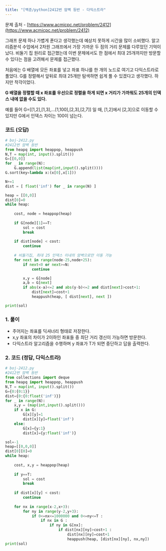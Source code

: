 ```yaml
---
title: "[백준/python]2412번 암벽 등반 - 다익스트라"
---
```


문제 출처 - [https://www.acmicpc.net/problem/2412](https://www.acmicpc.net/problem/2412)

그래프 문제 하나 가볍게 푼다고 생각했는데 예상치 못하게 시간을 많이 소비했다. 알고리즘분석 수업에서 2차원 그래프에서 가장 가까운 두 점의 거리 문제를 다루었던 기억이 났다. 비둘기 집 원리로 접근했는데 이번 문제에서도 한 점에서 최대 25개까지만 방문할 수 있다는 점을 고려해서 문제를 접근했다.

처음에는 G 배열에 모든 좌표를 넣고 좌표 하나를 한 개의 노드로 여기고 다익스트라로 풀었다. G를 정렬해서 앞뒤로 최대 25개만 탐색하면 쉽게 풀 수 있겠다고 생각했다. 하지만 착각이었다.

**G 배열을 정렬할 때 x 좌표를 우선으로 정렬을 하게 되면 x 거리가 가까워도 25개의 인덱스 내에 없을 수도 있다.**

예를 들어 G=[[1,2],[1,3],…[1,100],[2,3],[2,7]] 일 때, [1,2]에서 [2,3]으로 이동할 수 있지만 G에서 인덱스 차이는 100이 넘는다.

### 코드 (오답)

```python
# boj-2412.py
#2412번 암벽 등반
from heapq import heappop, heappush
N,T = map(int, input().split())
G=[[0,0]]
for _ in range(N):
    G.append(list(map(int,input().split())))
G.sort(key=lambda x:(x[0],x[1]))

N+=1
dist = [ float('inf') for _ in range(N) ]

heap = [[0,0]]
dist[0]=0
while heap:
    
    cost, node = heappop(heap)
    
    if G[node][1]==T:
        sol = cost
        break
    
    if dist[node] < cost:
        continue
    
    # 비둘기집, 최대 25 인덱스 이내의 암벽으로만 이동 가능
    for next in range(node-25,node+25):
        if next<0 or next>=N:
            continue

        x,y = G[node] 
        a,b = G[next]
        if abs(x-a)<=2 and abs(y-b)<=2 and dist[next]>cost+1:
            dist[next]=cost+1
            heappush(heap, [ dist[next], next ])

print(sol)
```

### 1. 풀이

- 주어지는 좌표를 딕셔너리 형태로 저장한다.
- x,y 좌표의 차이가 2이하인 좌표들 중 최단 거리 갱신이 가능하면 방문한다.
- 다익스트라 알고리즘을 수행하며 y 좌표가 T가 되면 중단하고 답을 출력한다.

### 2. 코드 (정답, 다익스트라)

```python
# boj-2412.py
#2412번 암벽 등반
from collections import deque
from heapq import heappop, heappush
N,T = map(int, input().split())
G={0:{0:1}}
dist={0:{0:float('inf')}}
for _ in range(N):
    x,y = (map(int,input().split()))
    if x in G:
        G[x][y]=1
        dist[x][y]=float('inf')
    else:
        G[x]={y:1}
        dist[x]={y:float('inf')}

sol=-1
heap=[[0,0,0]]
dist[0][0]=0
while heap:
    
    cost, x,y = heappop(heap)
    
    if y==T:
        sol = cost
        break
    
    if dist[x][y] < cost:
        continue
    
    for nx in range(x-2,x+3):
        for ny in range(y-2,y+3):
            if 0<=nx<=1000000 and 0<=ny<=T :
                if nx in G :
                    if ny in G[nx]:
                        if dist[nx][ny]>cost+1 :
                            dist[nx][ny]=cost+1
                            heappush(heap, [dist[nx][ny], nx,ny])        
print(sol)
```
